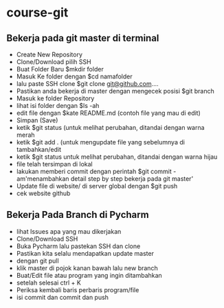 # course-git

## Bekerja pada git master di terminal
- Create New Repository
- Clone/Download pilih SSH 
- Buat Folder Baru $mkdir folder
- Masuk Ke folder dengan $cd namafolder
- lalu paste SSH clone $git clone git@github.com....
- Pastikan anda bekerja di master dengan mengecek posisi $git branch
- Masuk ke folder Repository 
- lihat isi folder dengan $ls -ah 
- edit file dengan $kate README.md (contoh file yang mau di edit)
- Simpan (Save)
- ketik $git status (untuk melihat perubahan, ditandai dengan warna merah
- ketik $git add . (untuk mengupdate file yang sebelumnya di tambahkan/edit
- ketik $git status untuk melihat perubahan, ditandai dengan warna hijau
- file telah tersimpan di lokal 
- lakukan memberi commit dengan perintah $git commit -am'menambahkan detail step by step bekerja pada git master'
- Update file di website/ di server global dengan $git push 
- cek website github 

## Bekerja Pada Branch di Pycharm 
- lihat Issues apa yang mau dikerjakan 
- Clone/Download SSH
- Buka Pycharm lalu pastekan SSH dan clone 
- Pastikan kita selalu mendapatkan update master
- dengan git pull 
- klik master di pojok kanan bawah lalu new branch 
- Buat/Edit file atau program yang ingin ditambahkan
- setelah selesai ctrl + K 
- Periksa kembali baris perbaris program/file 
- isi commit dan commit dan push


